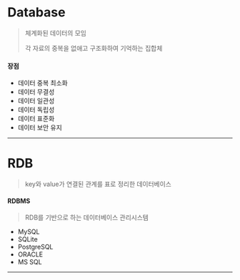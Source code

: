 # Database

> 체계화된 데이터의 모임
>
> 각 자료의 중복을 없애고 구조화하여 기억하는 집합체



#### 장점

- 데이터 중복 최소화
- 데이터 무결성
- 데이터 일관성
- 데이터 독립성
- 데이터 표준화
- 데이터 보안 유지



---



# RDB

> key와 value가 연결된 관계를 표로 정리한 데이터베이스



#### RDBMS

>  RDB를 기반으로 하는 데이터베이스 관리시스템

- MySQL
- SQLite
- PostgreSQL
- ORACLE
- MS SQL



---

